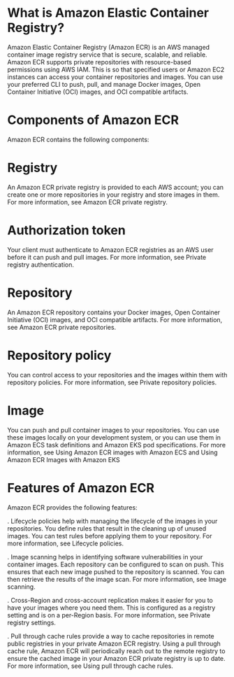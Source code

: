 # What is Amazon Elastic Container Registry?
Amazon Elastic Container Registry (Amazon ECR) is an AWS managed container image registry service that is secure, scalable, and reliable. Amazon ECR supports private repositories with resource-based permissions using AWS IAM. This is so that specified users or Amazon EC2 instances can access your container repositories and images. You can use your preferred CLI to push, pull, and manage Docker images, Open Container Initiative (OCI) images, and OCI compatible artifacts.
# Components of Amazon ECR
Amazon ECR contains the following components:

# Registry
An Amazon ECR private registry is provided to each AWS account; you can create one or more repositories in your registry and store images in them. For more information, see Amazon ECR private registry.

# Authorization token
Your client must authenticate to Amazon ECR registries as an AWS user before it can push and pull images. For more information, see Private registry authentication.

# Repository
An Amazon ECR repository contains your Docker images, Open Container Initiative (OCI) images, and OCI compatible artifacts. For more information, see Amazon ECR private repositories.

# Repository policy
You can control access to your repositories and the images within them with repository policies. For more information, see Private repository policies.

# Image
You can push and pull container images to your repositories. You can use these images locally on your development system, or you can use them in Amazon ECS task definitions and Amazon EKS pod specifications. For more information, see Using Amazon ECR images with Amazon ECS and Using Amazon ECR Images with Amazon EKS

# Features of Amazon ECR
Amazon ECR provides the following features:

. Lifecycle policies help with managing the lifecycle of the images in your repositories. You define rules that result in the cleaning up of unused images. You can test rules before applying them to your repository. For more information, see Lifecycle policies.

. Image scanning helps in identifying software vulnerabilities in your container images. Each repository can be configured to scan on push. This ensures that each new image pushed to the repository is scanned. You can then retrieve the results of the image scan. For more information, see Image scanning.

. Cross-Region and cross-account replication makes it easier for you to have your images where you need them. This is configured as a registry setting and is on a per-Region basis. For more information, see Private registry settings.

. Pull through cache rules provide a way to cache repositories in remote public registries in your private Amazon ECR registry. Using a pull through cache rule, Amazon ECR will periodically reach out to the remote registry to ensure the cached image in your Amazon ECR private registry is up to date. For more information, see Using pull through cache rules.
